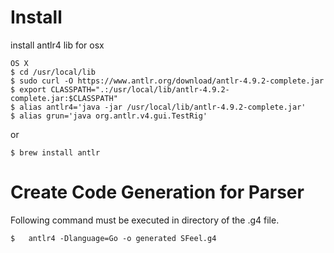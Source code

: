 # Install 
install antlr4 lib for osx

```
OS X
$ cd /usr/local/lib
$ sudo curl -O https://www.antlr.org/download/antlr-4.9.2-complete.jar
$ export CLASSPATH=".:/usr/local/lib/antlr-4.9.2-complete.jar:$CLASSPATH"
$ alias antlr4='java -jar /usr/local/lib/antlr-4.9.2-complete.jar'
$ alias grun='java org.antlr.v4.gui.TestRig'
```

or 
```
$ brew install antlr
```

# Create Code Generation for Parser

Following command must be executed in directory of the .g4 file.
```
$   antlr4 -Dlanguage=Go -o generated SFeel.g4
```
